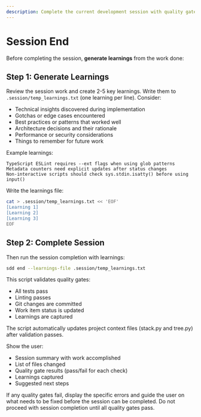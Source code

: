 ```yaml
---
description: Complete the current development session with quality gates and summary
---
```


# Session End

Before completing the session, **generate learnings** from the work done:

## Step 1: Generate Learnings

Review the session work and create 2-5 key learnings. Write them to `.session/temp_learnings.txt` (one learning per line). Consider:
- Technical insights discovered during implementation
- Gotchas or edge cases encountered
- Best practices or patterns that worked well
- Architecture decisions and their rationale
- Performance or security considerations
- Things to remember for future work

Example learnings:
```
TypeScript ESLint requires --ext flags when using glob patterns
Metadata counters need explicit updates after status changes
Non-interactive scripts should check sys.stdin.isatty() before using input()
```

Write the learnings file:
```bash
cat > .session/temp_learnings.txt << 'EOF'
[Learning 1]
[Learning 2]
[Learning 3]
EOF
```

## Step 2: Complete Session

Then run the session completion with learnings:

```bash
sdd end --learnings-file .session/temp_learnings.txt
```

This script validates quality gates:
- All tests pass
- Linting passes
- Git changes are committed
- Work item status is updated
- Learnings are captured

The script automatically updates project context files (stack.py and tree.py) after validation passes.

Show the user:
- Session summary with work accomplished
- List of files changed
- Quality gate results (pass/fail for each check)
- Learnings captured
- Suggested next steps

If any quality gates fail, display the specific errors and guide the user on what needs to be fixed before the session can be completed. Do not proceed with session completion until all quality gates pass.
